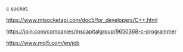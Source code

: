 c socket.  
  
https://www.mtsocketapi.com/doc5/for_developers/C++.html  

https://join.com/companies/mscapitalgroup/9650368-c-programmer  

https://www.mql5.com/en/job
